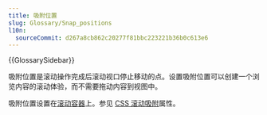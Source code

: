 ```yaml
---
title: 吸附位置
slug: Glossary/Snap_positions
l10n:
  sourceCommit: d267a8cb862c20277f81bbc223221b36b0c613e6
---
```


{{GlossarySidebar}}

吸附位置是滚动操作完成后滚动视口停止移动的点。设置吸附位置可以创建一个浏览内容的滚动体验，而不需要拖动内容到视图中。

吸附位置设置在[滚动容器](/zh-CN/docs/Glossary/Scroll_container)上。参见 [CSS 滚动吸附](/zh-CN/docs/Web/CSS/CSS_scroll_snap)属性。
